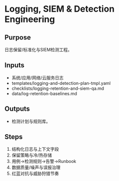 # Logging, SIEM & Detection Engineering

## Purpose

日志保留/标准化与SIEM检测工程。

## Inputs

- 系统/应用/网络/云服务日志
- templates/logging-and-detection-plan-tmpl.yaml
- checklists/logging-retention-and-siem-qa.md
- data/log-retention-baselines.md

## Outputs

- 检测计划与规则库。

## Steps

1. 结构化日志与上下文字段
2. 保留策略与冷/热存储
3. 用例→检测规则→告警→Runbook
4. 数据质量/噪声与误报治理
5. 红蓝对抗与威胁狩猎节奏
